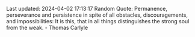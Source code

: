 Last updated: 2024-04-02 17:13:17
Random Quote: Permanence, perseverance and persistence in spite of all obstacles, discouragements, and impossibilities: It is this, that in all things distinguishes the strong soul from the weak. - Thomas Carlyle